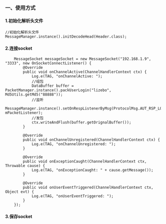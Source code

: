 ### 一、使用方式 ###
#### 1.初始化解析头文件 ####
	//初始化解析头文件
	MessageManager.instance().initDecodeHead(Header.class);
#### 2.连接socket ####
        MessageSocket messageSocket = new MessageSocket("192.168.1.9", "3333", new OnSocketConnectListener() {
            @Override
            public void onChannelActive(ChannelHandlerContext ctx) {
                Log.e(TAG, "onChannelActive: ");
                //组包
                DataBuffer buffer = PacketManager.instance().packUserLogin("lizebo", Md5Utils.getMd5("88888"));
                //监听
                MessageManager.instance().setOnRespListenerByMsg(ProtocolMsg.AUT_RSP_LOGIN, mPacketListener);
                //发包
                ctx.writeAndFlush(buffer.getOrignalBuffer());
            }

            @Override
            public void onChannelUnregistered(ChannelHandlerContext ctx) {
                Log.e(TAG, "onChannelUnregistered: ");
            }

            @Override
            public void onExceptionCaught(ChannelHandlerContext ctx, Throwable cause) {
                Log.e(TAG, "onExceptionCaught: " + cause.getMessage());
            }

            @Override
            public void onUserEventTriggered(ChannelHandlerContext ctx, Object evt) {
                Log.e(TAG, "onUserEventTriggered: ");
            }
        });

#### 3.保存socket ####

###  ###